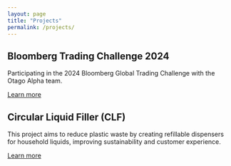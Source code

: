 ```yaml
---
layout: page
title: "Projects"
permalink: /projects/
---
```


<div class="projects-wrapper">

  <!-- Bloomberg Trading Challenge -->
  <div class="project-card">
    <h2>Bloomberg Trading Challenge 2024</h2>
    <p>
      Participating in the 2024 Bloomberg Global Trading Challenge with the Otago Alpha team.
    </p>
    <a href="/projects/bloomberg-trading-challenge" class="project-link">Learn more</a>
  </div>

  <!-- Circular Liquid Filler -->
  <div class="project-card">
    <h2>Circular Liquid Filler (CLF)</h2>
    <p>
      This project aims to reduce plastic waste by creating refillable dispensers for household liquids, improving sustainability and customer experience.
    </p>
    <a href="/projects/circular-liquid-filler" class="project-link">Learn more</a>
  </div>

</div>

